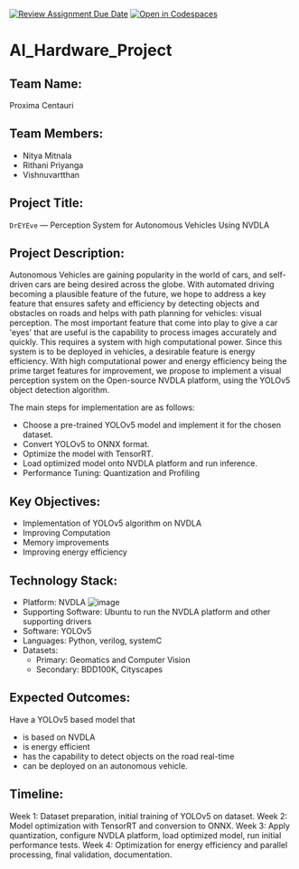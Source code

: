 [![Review Assignment Due Date](https://classroom.github.com/assets/deadline-readme-button-22041afd0340ce965d47ae6ef1cefeee28c7c493a6346c4f15d667ab976d596c.svg)](https://classroom.github.com/a/Buol6fpg)
[![Open in Codespaces](https://classroom.github.com/assets/launch-codespace-2972f46106e565e64193e422d61a12cf1da4916b45550586e14ef0a7c637dd04.svg)](https://classroom.github.com/open-in-codespaces?assignment_repo_id=16858568)
# AI_Hardware_Project

## Team Name:
Proxima Centauri

## Team Members:
- Nitya Mitnala
- Rithani Priyanga
- Vishnuvartthan

## Project Title:
```DrEYEve``` — Perception System for Autonomous Vehicles Using NVDLA 

## Project Description:
Autonomous Vehicles are gaining popularity in the world of cars, and self-driven cars are being desired across the globe. With automated driving becoming a plausible feature of the future, we hope to address a key feature that ensures safety and efficiency by detecting objects and obstacles on roads and helps with path planning for vehicles: visual perception. The most important feature that come into play to give a car 'eyes' that are useful is the capability to process images accurately and quickly. This requires a system with high computational power. Since this system is to be deployed in vehicles, a desirable feature is energy efficiency. With high computational power and energy efficiency being the prime target features for improvement, we propose to implement a visual perception system on the Open-source NVDLA platform, using the YOLOv5 object detection algorithm.

The main steps for implementation are as follows:
- Choose a pre-trained YOLOv5 model and implement it for the chosen dataset.
- Convert YOLOv5 to ONNX format.
- Optimize the model with TensorRT.
- Load optimized model onto NVDLA platform and run inference.
- Performance Tuning: Quantization and Profiling


## Key Objectives:
- Implementation of YOLOv5 algorithm on NVDLA
- Improving Computation 
- Memory improvements
- Improving energy efficiency

## Technology Stack:
- Platform: NVDLA
  ![image](https://github.com/user-attachments/assets/4159eab1-7069-4d1e-b506-3d6ce37654ff)
- Supporting Software: Ubuntu to run the NVDLA platform and other supporting drivers
- Software: YOLOv5
- Languages: Python, verilog, systemC
- Datasets:
  - Primary: Geomatics and Computer Vision
  - Secondary: BDD100K, Cityscapes

## Expected Outcomes:
Have a YOLOv5 based model that 
- is based on NVDLA
- is energy efficient
- has the capability to detect objects on the road real-time
- can be deployed on an autonomous vehicle.

## Timeline:
Week 1:	Dataset preparation, initial training of YOLOv5 on dataset.
Week 2:	Model optimization with TensorRT and conversion to ONNX.
Week 3:	Apply quantization, configure NVDLA platform, load optimized model, run  initial performance tests.
Week 4:	Optimization for energy efficiency and parallel processing, final validation, documentation.
